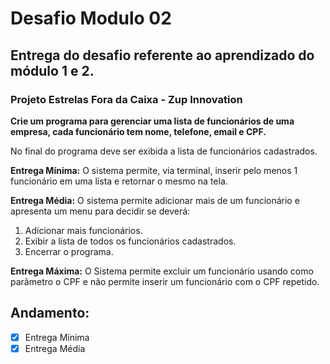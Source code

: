 # Desafio Modulo 02
## Entrega do desafio referente ao aprendizado do módulo 1 e 2. 
### Projeto Estrelas Fora da Caixa - Zup Innovation

**Crie um programa para gerenciar uma lista de funcionários de uma empresa, cada funcionário tem nome, telefone, email e CPF.**

No final do programa deve ser exibida a lista de funcionários cadastrados. 

 **Entrega Mínima:** O sistema permite, via terminal, inserir pelo menos 1 funcionário em uma lista e retornar o mesmo na tela. 

**Entrega Média:** O sistema permite adicionar mais de um funcionário e apresenta um menu para decidir se deverá: 
1. Adicionar mais funcionários. 
2. Exibir a lista de todos os funcionários cadastrados. 
3. Encerrar o programa. 

**Entrega Máxima:** O Sistema permite excluir um funcionário usando como parâmetro o CPF e não permite inserir um funcionário com o CPF repetido. 

## **Andamento**:

 - [x] Entrega Mínima
 - [x] Entrega Média
